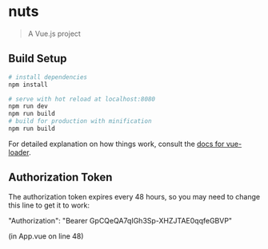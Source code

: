 # nuts

> A Vue.js project

## Build Setup

``` bash
# install dependencies
npm install

# serve with hot reload at localhost:8080
npm run dev
npm run build
# build for production with minification
npm run build
```

For detailed explanation on how things work, consult the [docs for vue-loader](http://vuejs.github.io/vue-loader).

## Authorization Token

The authorization token expires every 48 hours, so you may need to change this line to get it to work:

"Authorization": "Bearer GpCQeQA7qIGh3Sp-XHZJTAE0qqfeGBVP"

(in App.vue on line 48)
